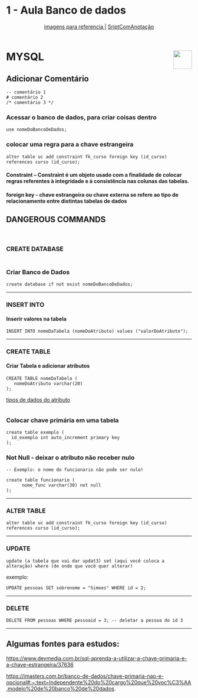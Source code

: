 # 1 - Aula Banco de dados
 <div align="center">
   <a href="https://github.com/gladsonsimoes/AulaBancoDeDadosSenai/blob/main/imagensReferencias/imagens.md"> imagens para referencia </a> | 
   <a href="https://github.com/gladsonsimoes/BD_MySQL/blob/main/ScriptComAnota%C3%A7%C3%A3o.md"> SriptComAnotação </a>
 </div>
 
<br>
<div>
   <h1> MYSQL <img 
    align="right"
    width="50px" 
    src="https://user-images.githubusercontent.com/99969693/202800806-e9f72f86-3528-4824-9a63-3788cad38ecf.png"></h1>
    
</div>


## Adicionar Comentário
~~~mysql
-- comentário 1
# comentário 2
/* comentário 3 */
~~~



### Acessar o banco de dados, para criar coisas dentro

~~~mysql
use nomeDoBancoDeDados;
~~~






### colocar uma regra para a chave estrangeira

~~~mysql
alter table uc add constraint fk_curso foreign key (id_curso)
references curso (id_curso); 
~~~

#### Constraint – Constraint é um objeto usado com a finalidade de colocar regras referentes à integridade e à consistência nas colunas das tabelas.
#### foreign key - chave estrangeira ou chave externa se refere ao tipo de relacionamento entre distintas tabelas de dados


## DANGEROUS COMMANDS

<BR>

### CREATE DATABASE

#### 

```mysql 

```

### Criar Banco de Dados

~~~mysql
create database if not exist nomeDoBancoDeDados;
~~~

---

### INSERT INTO

#### Inserir valores na tabela

```mysql 
INSERT INTO nomeDaTabela (nomeDoAtributo) values ("valorDoAtributo");
```

---
### CREATE TABLE

#### Criar Tabela e adicionar atributos

~~~mysql
CREATE TABLE nomeDaTabela (
   nomeDoAtributo varchar(20)
);
~~~
<a href="https://cooperati.com.br/2012/09/mysql-srie-de-posts-3-tipos-de-dados-data-types/"> tipos de dados do atributo </a>
```mysql 

```

### Colocar chave primária em uma tabela 

~~~mysql
create table exemplo (
  id_exemplo int auto_increment primary key
);
~~~

### Not Null - deixar o atributo não receber nulo

~~~mysql
-- Exemplo: o nome do funcionario não pode ser nulo!

create table funcionario (
      nome_func varchar(30) not null      
);  
~~~

---
### ALTER TABLE

```mysql 
alter table uc add constraint fk_curso foreign key (id_curso)
references curso (id_curso); 
```


---
### UPDATE 

~~~mysql
update (a tabela que vai dar updat3) set (aqui você coloca a alteração) where (de onde que você quer alterar) 
~~~

exemplo:

~~~mysql
UPDATE pessoas SET sobrenome = "Simoes" WHERE id = 2; 
~~~

---
### DELETE 

~~~mysql
DELETE FROM pessoas WHERE pessoaid = 3; -- deletar a pessoa do id 3
~~~

---
## Algumas fontes para estudos:

https://www.devmedia.com.br/sql-aprenda-a-utilizar-a-chave-primaria-e-a-chave-estrangeira/37636


https://imasters.com.br/banco-de-dados/chave-primaria-nao-e-opcional#:~:text=Independente%20do%20cargo%20que%20voc%C3%AA,modelo%20de%20banco%20de%20dados.


